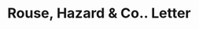 ---
doi: 10.7916/D81N9C2R
date_other: '1892'
date_other_textual: '1892'
form: correspondence
genre:
- Letters (correspondence)
name:
- Rouse, Hazard & Co.
object_in_context_url: https://biggert.cul.columbia.edu/items/view/ave_biggert_00268
subject_hierarchical_geographic:
- Peoria, Illinois, United States
subject_name:
- Rouse, Hazard & Co.
title: Rouse, Hazard & Co.. Letter
sort_title: Rouse, Hazard & Co.. Letter
call_number: ave_biggert_00268
coordinates:
- 40.72083333333334,-89.60944444444443
pid: ave_biggert_00268
identifiers: ave_biggert_00268
canvas_id: ldpd:395542
permalink: "/items/ave_biggert_00268/"
layout: iiif-image-page
---